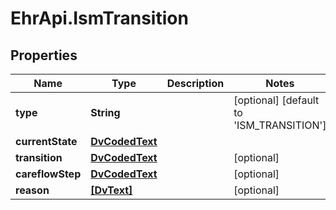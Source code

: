 # EhrApi.IsmTransition

## Properties
Name | Type | Description | Notes
------------ | ------------- | ------------- | -------------
**type** | **String** |  | [optional] [default to &#x27;ISM_TRANSITION&#x27;]
**currentState** | [**DvCodedText**](DvCodedText.md) |  | 
**transition** | [**DvCodedText**](DvCodedText.md) |  | [optional] 
**careflowStep** | [**DvCodedText**](DvCodedText.md) |  | [optional] 
**reason** | [**[DvText]**](DvText.md) |  | [optional] 
